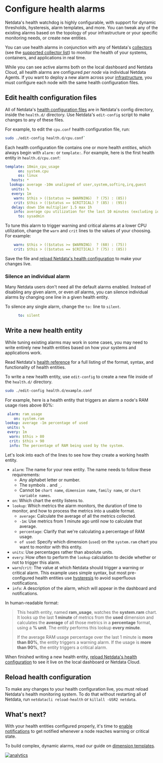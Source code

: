 <!--
title: "Configure health alarms"
description: "Netdata's health monitoring watchdog is incredibly adaptable to your infrastructure's unique needs, with configurable health alarms."
custom_edit_url: https://github.com/netdata/netdata/edit/master/docs/monitor/configure-alarms.md
-->

# Configure health alarms

Netdata's health watchdog is highly configurable, with support for dynamic thresholds, hysteresis, alarm templates, and
more. You can tweak any of the existing alarms based on the topology of your infrastructure or your specific monitoring
needs, or create new entities.

You can use health alarms in conjunction with any of Netdata's [collectors](/docs/collect/how-collectors-work.md) (see
the [supported collector list](/collectors/COLLECTORS.md)) to monitor the health of your systems, containers, and
applications in real time.

While you can see active alarms both on the local dashboard and Netdata Cloud, all health alarms are configured _per
node_ via individual Netdata Agents. If you want to deploy a new alarm across your
[infrastructure](/docs/quickstart/infrastructure.md), you must configure each node with the same health configuration
files.

## Edit health configuration files

All of Netdata's [health configuration files](/health/REFERENCE.md#health-configuration-files) are in Netdata's config
directory, inside the `health.d/` directory. Use Netdata's `edit-config` script to make changes to any of these files.

For example, to edit the `cpu.conf` health configuration file, run:

```bash
sudo ./edit-config health.d/cpu.conf`
```

Each health configuration file contains one or more health _entities_, which always begin with `alarm:` or `template:`.
For example, here is the first health entity in `health.d/cpu.conf`:

```yaml
template: 10min_cpu_usage
      on: system.cpu
      os: linux
   hosts: *
  lookup: average -10m unaligned of user,system,softirq,irq,guest
   units: %
   every: 1m
    warn: $this > (($status >= $WARNING)  ? (75) : (85))
    crit: $this > (($status == $CRITICAL) ? (85) : (95))
   delay: down 15m multiplier 1.5 max 1h
    info: average cpu utilization for the last 10 minutes (excluding iowait, nice and steal)
      to: sysadmin
```

To tune this alarm to trigger warning and critical alarms at a lower CPU utilization, change the `warn` and `crit` lines
to the values of your choosing. For example:

```yaml
    warn: $this > (($status >= $WARNING)  ? (60) : (75))
    crit: $this > (($status == $CRITICAL) ? (75) : (85))
```

Save the file and [reload Netdata's health configuration](#reload-health-configuration) to make your changes live.

### Silence an individual alarm

Many Netdata users don't need all the default alarms enabled. Instead of disabling any given alarm, or even _all_
alarms, you can silence individual alarms by changing one line in a given health entity. 

To silence any single alarm, change the `to:` line to `silent`.

```yaml
      to: silent
```

## Write a new health entity

While tuning existing alarms may work in some cases, you may need to write entirely new health entities based on how
your systems and applications work.

Read Netdata's [health reference](/health/REFERENCE.md#health-entity-reference) for a full listing of the format,
syntax, and functionality of health entities.

To write a new health entity, use `edit-config` to create a new file inside of the `health.d/` directory.

```bash
sudo ./edit-config health.d/example.conf
```

For example, here is a health entity that triggers an alarm a node's RAM usage rises above 80%:

```yaml
 alarm: ram_usage
    on: system.ram
lookup: average -1m percentage of used
 units: %
 every: 1m
  warn: $this > 80
  crit: $this > 90
  info: The percentage of RAM being used by the system.
```

Let's look into each of the lines to see how they create a working health entity.

-   `alarm`: The name for your new entity. The name needs to follow these requirements:
    -   Any alphabet letter or number.
    -   The symbols `.` and `_`.
    -   Cannot be `chart name`, `dimension name`, `family name`, or `chart variable names`.  
-   `on`: Which chart the entity listens to.
-   `lookup`: Which metrics the alarm monitors, the duration of time to monitor, and how to process the metrics into a
    usable format.
    -   `average`: Calculate the average of all the metrics collected.
    -   `-1m`: Use metrics from 1 minute ago until now to calculate that average.
    -   `percentage`: Clarify that we're calculating a percentage of RAM usage.
    -   `of used`: Specify which dimension (`used`) on the `system.ram` chart you want to monitor with this entity.
-   `units`: Use percentages rather than absolute units.
-   `every`: How often to perform the `lookup` calculation to decide whether or not to trigger this alarm.
-   `warn`/`crit`: The value at which Netdata should trigger a warning or critical alarm. This example uses simple
    syntax, but most pre-configured health entities use
    [hysteresis](/health/REFERENCE.md#special-usage-of-the-conditional-operator) to avoid superfluous notifications.
-   `info`: A description of the alarm, which will appear in the dashboard and notifications.

In human-readable format: 

> This health entity, named **ram_usage**, watches the **system.ram** chart. It looks up the last **1 minute** of
> metrics from the **used** dimension and calculates the **average** of all those metrics in a **percentage** format,
> using a **% unit**. The entity performs this lookup **every minute**. 
> 
> If the average RAM usage percentage over the last 1 minute is **more than 80%**, the entity triggers a warning alarm.
> If the usage is **more than 90%**, the entity triggers a critical alarm.

When finished writing a new health entity, [reload Netdata's health configuration](#reload-health-configuration) to see
it live on the local dashboard or Netdata Cloud.

## Reload health configuration

To make any changes to your health configuration live, you must reload Netdata's health monitoring system. To do that
without restarting all of Netdata, run `netdatacli reload-health` or `killall -USR2 netdata`.

## What's next?

With your health entities configured properly, it's time to [enable
notifications](/docs/monitor/enable-notifications.md) to get notified whenever a node reaches warning or critical state.

To build complex, dynamic alarms, read our guide on [dimension templates](/docs/guides/monitor/dimension-templates.md).



[![analytics](https://www.google-analytics.com/collect?v=1&aip=1&t=pageview&_s=1&ds=github&dr=https%3A%2F%2Fgithub.com%2Fnetdata%2Fnetdata&dl=https%3A%2F%2Fmy-netdata.io%2Fgithub%2Fdocs%2Fmonitor%2Fview-active-alarms&_u=MAC~&cid=5792dfd7-8dc4-476b-af31-da2fdb9f93d2&tid=UA-64295674-3)](<>)
